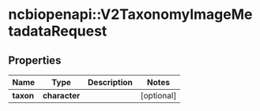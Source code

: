 # ncbiopenapi::V2TaxonomyImageMetadataRequest


## Properties
Name | Type | Description | Notes
------------ | ------------- | ------------- | -------------
**taxon** | **character** |  | [optional] 


